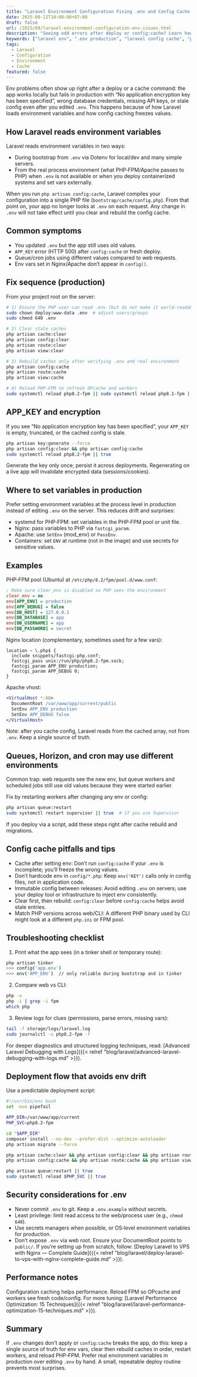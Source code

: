 ```yaml
---
title: "Laravel Environment Configuration Fixing .env and Config Cache Issues"
date: 2025-09-12T10:00:00+07:00
draft: false
url: /2025/09/laravel-environment-configuration-env-issues.html
description: "Seeing odd errors after deploy or config:cache? Learn how Laravel reads env vars, how config caching works, and the exact steps to fix common issues safely in production."
keywords: ["laravel env", ".env production", "laravel config cache", "php artisan config:cache error", "APP_KEY missing", "laravel environment variables", "php-fpm environment", "nginx fastcgi_param", "apache SetEnv", "config caching"]
tags:
  - Laravel
  - Configuration
  - Environment
  - Cache
featured: false
---
```


Env problems often show up right after a deploy or a cache command: the app works locally but fails in production with “No application encryption key has been specified”, wrong database credentials, missing API keys, or stale config even after you edited `.env`. This happens because of how Laravel loads environment variables and how config caching freezes values.

<!--readmore-->

How Laravel reads environment variables
--------------------------------------
Laravel reads environment variables in two ways:

- During bootstrap from `.env` via Dotenv for local/dev and many simple servers.
- From the real process environment (what PHP‑FPM/Apache passes to PHP) when `.env` is not available or when you deploy containerized systems and set vars externally.

When you run `php artisan config:cache`, Laravel compiles your configuration into a single PHP file (`bootstrap/cache/config.php`). From that point on, your app no longer looks at `.env` on each request. Any change in `.env` will not take effect until you clear and rebuild the config cache.

Common symptoms
---------------
- You updated `.env` but the app still uses old values.
- `APP_KEY` error (HTTP 500) after `config:cache` or fresh deploy.
- Queue/cron jobs using different values compared to web requests.
- Env vars set in Nginx/Apache don’t appear in `config()`.

Fix sequence (production)
-------------------------
From your project root on the server:

```bash
# 1) Ensure the PHP user can read .env (but do not make it world-readable)
sudo chown deploy:www-data .env  # adjust users/groups
sudo chmod 640 .env

# 2) Clear stale caches
php artisan cache:clear
php artisan config:clear
php artisan route:clear
php artisan view:clear

# 3) Rebuild caches only after verifying .env and real environment
php artisan config:cache
php artisan route:cache
php artisan view:cache

# 4) Reload PHP-FPM to refresh OPcache and workers
sudo systemctl reload php8.2-fpm || sudo systemctl reload php8.1-fpm || true
```

APP_KEY and encryption
----------------------
If you see “No application encryption key has been specified”, your `APP_KEY` is empty, truncated, or the cached config is stale.

```bash
php artisan key:generate --force
php artisan config:clear && php artisan config:cache
sudo systemctl reload php8.2-fpm || true
```

Generate the key only once; persist it across deployments. Regenerating on a live app will invalidate encrypted data (sessions/cookies).

Where to set variables in production
-----------------------------------
Prefer setting environment variables at the process level in production instead of editing `.env` on the server. This reduces drift and surprises:

- systemd for PHP‑FPM: set variables in the PHP‑FPM pool or unit file.
- Nginx: pass variables to PHP via `fastcgi_param`.
- Apache: use `SetEnv` (mod_env) or `PassEnv`.
- Containers: set `ENV` at runtime (not in the image) and use secrets for sensitive values.

Examples
--------
PHP‑FPM pool (Ubuntu) at `/etc/php/8.2/fpm/pool.d/www.conf`:
```ini
; Make sure clear_env is disabled so PHP sees the environment
clear_env = no
env[APP_ENV] = production
env[APP_DEBUG] = false
env[DB_HOST] = 127.0.0.1
env[DB_DATABASE] = app
env[DB_USERNAME] = app
env[DB_PASSWORD] = secret
```

Nginx location (complementary, sometimes used for a few vars):
```nginx
location ~ \.php$ {
  include snippets/fastcgi-php.conf;
  fastcgi_pass unix:/run/php/php8.2-fpm.sock;
  fastcgi_param APP_ENV production;
  fastcgi_param APP_DEBUG 0;
}
```

Apache vhost:
```apache
<VirtualHost *:80>
  DocumentRoot /var/www/app/current/public
  SetEnv APP_ENV production
  SetEnv APP_DEBUG false
</VirtualHost>
```

Note: after you cache config, Laravel reads from the cached array, not from `.env`. Keep a single source of truth.

Queues, Horizon, and cron may use different environments
-------------------------------------------------------
Common trap: web requests see the new env, but queue workers and scheduled jobs still use old values because they were started earlier.

Fix by restarting workers after changing any env or config:

```bash
php artisan queue:restart
sudo systemctl restart supervisor || true  # if you use Supervisor
```

If you deploy via a script, add these steps right after cache rebuild and migrations.

Config cache pitfalls and tips
------------------------------
- Cache after setting env: Don’t run `config:cache` if your `.env` is incomplete; you’ll freeze the wrong values.
- Don’t hardcode env in `config/*.php`: Keep `env('KEY')` calls only in config files, not in application code.
- Immutable config between releases: Avoid editing `.env` on servers; use your deploy tool or infrastructure to inject env consistently.
- Clear first, then rebuild: `config:clear` before `config:cache` helps avoid stale entries.
- Match PHP versions across web/CLI: A different PHP binary used by CLI might look at a different `php.ini` or FPM pool.

Troubleshooting checklist
-------------------------
1) Print what the app sees (in a tinker shell or temporary route):

```bash
php artisan tinker
>>> config('app.env')
>>> env('APP_ENV')  // only reliable during bootstrap and in tinker
```

2) Compare web vs CLI:

```bash
php -v
php -i | grep -i fpm
which php
```

3) Review logs for clues (permissions, parse errors, missing vars):

```bash
tail -f storage/logs/laravel.log
sudo journalctl -u php8.2-fpm -f
```

For deeper diagnostics and structured logging techniques, read: [Advanced Laravel Debugging with Logs]({{< relref "blog/laravel/advanced-laravel-debugging-with-logs.md" >}}).

Deployment flow that avoids env drift
-------------------------------------
Use a predictable deployment script:

```bash
#!/usr/bin/env bash
set -euo pipefail

APP_DIR=/var/www/app/current
PHP_SVC=php8.2-fpm

cd "$APP_DIR"
composer install --no-dev --prefer-dist --optimize-autoloader
php artisan migrate --force

php artisan cache:clear && php artisan config:clear && php artisan route:clear && php artisan view:clear
php artisan config:cache && php artisan route:cache && php artisan view:cache

php artisan queue:restart || true
sudo systemctl reload $PHP_SVC || true
```

Security considerations for .env
--------------------------------
- Never commit `.env` to git. Keep a `.env.example` without secrets.
- Least privilege: limit read access to the web/process user (e.g., `chmod 640`).
- Use secrets managers when possible, or OS‑level environment variables for production.
- Don’t expose `.env` via web root. Ensure your DocumentRoot points to `public/`. If you’re setting up from scratch, follow: [Deploy Laravel to VPS with Nginx — Complete Guide]({{< relref "blog/laravel/deploy-laravel-to-vps-with-nginx-complete-guide.md" >}}).

Performance notes
-----------------
Configuration caching helps performance. Reload FPM so OPcache and workers see fresh code/config. For more tuning: [Laravel Performance Optimization: 15 Techniques]({{< relref "blog/laravel/laravel-performance-optimization-15-techniques.md" >}}).

Summary
-------
If `.env` changes don’t apply or `config:cache` breaks the app, do this: keep a single source of truth for env vars, clear then rebuild caches in order, restart workers, and reload PHP‑FPM. Prefer real environment variables in production over editing `.env` by hand. A small, repeatable deploy routine prevents most surprises.
